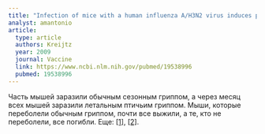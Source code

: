 ```yaml
---
title: "Infection of mice with a human influenza A/H3N2 virus induces protective immunity against lethal infection with influenza A/H5N1 virus"
analyst: amantonio
article:
  type: article
  authors: Kreijtz
  year: 2009
  journal: Vaccine
  link: https://www.ncbi.nlm.nih.gov/pubmed/19538996
  pubmed: 19538996
---
```


Часть мышей заразили обычным сезонным гриппом, а через месяц всех мышей заразили летальным птичьим гриппом. Мыши, которые переболели обычным гриппом, почти все выжили, а те, кто не переболели, все погибли. Еще: [[1]](https://www.ncbi.nlm.nih.gov/pubmed/17005299), [[2]](https://www.ncbi.nlm.nih.gov/pubmed/22643217).
